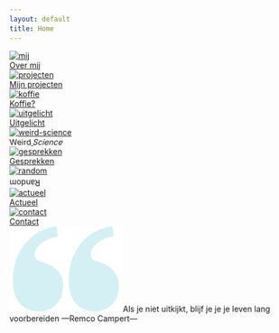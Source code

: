 ```yaml
---
layout: default
title: Home
---
```

<style>
.menubottom_under, .footer_inner {
  display: none;
}
</style>   

<main>
            <!-- Grid navigation section -->
            <section class="grid-container">
                <a href="mij/index.html"><div class="grid-item">
                    <img src="{{ '/assets/images/global/mij.svg' | relative_url }}" alt="mij">
                    <div class="link-label">Over mij</div>
                </div></a>
                <a href="projecten/index.html"><div class="grid-item">
                    <img src="{{ '/assets/images/global/projecten.svg' | relative_url }}" alt="projecten">
                    <div class="link-label">Mijn projecten</div>
                </div></a>
                <a href="koffie/index.html"><div class="grid-item">
                    <img src="{{ '/assets/images/global/koffie.svg' | relative_url }}" alt="koffie">
                    <div class="link-label">Koffie?</div>
                </div></a>
                <a href="uitgelicht/index.html"><div class="grid-item">
                    <img src="{{ '/assets/images/global/uitgelicht.svg' | relative_url }}" alt="uitgelicht">
                    <div class="link-label">Uitgelicht</div>
                </div></a>
                <a href="weird-science/index.html"><div class="grid-item">
                    <img src="{{ '/assets/images/global/weird-science.svg' | relative_url }}" alt="weird-science">
                    <div class="link-label"><div style="transform: skewX(6deg); display:inline-block;">Weird</div> <div style="transform: skewX(-16deg); display:inline-block;">Science</div></div>
                </div></a>
                <a href="/gesprekken/index.html"><div class="grid-item">
                    <img src="{{ '/assets/images/global/gesprekken.svg' | relative_url }}" alt="gesprekken">
                    <div class="link-label">Gesprekken</div>
                </div></a>
                <a href="random/index.html"><div class="grid-item">
                    <img src="{{ '/assets/images/global/random.svg' | relative_url }}" alt="random">
                    <div><div style="transform: rotate(180deg); display:inline-block; margin-top:5px;">Random</div></div>
                </div></a>
                <a href="actueel/index.html"><div class="grid-item">
                    <img src="{{ '/assets/images/global/actueel.svg' | relative_url }}" alt="actueel">
                    <div id="month"></div>
                    <div id="date"></div>
                    <div class="link-label">Actueel</div>
                </div></a>
                <a href="contact/index.html"><div class="grid-item">
                    <img src="{{ '/assets/images/global/contact.svg' | relative_url }}" alt="contact">
                    <div class="link-label">Contact</div>
                </div></a>
            </section>
            <div class="quote"><img src="/assets/images/global/quote.svg" alt="">Als je niet uitkijkt, blijf&nbsp;je je je leven lang voorbereiden <span class="small">—Remco Campert—</span></div>
        </main>

